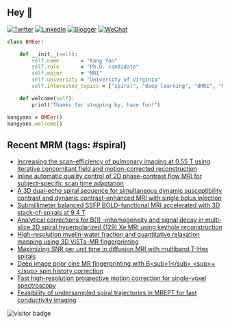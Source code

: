 ## Hey 👋
[![Twitter](https://img.shields.io/badge/Twitter-%231DA1F2.svg?style=for-the-badge&logo=Twitter&logoColor=white)](https://twitter.com/KangY01)
[![LinkedIn](https://img.shields.io/badge/linkedin-%230077B5.svg?style=for-the-badge&logo=linkedin&logoColor=white)](https://www.linkedin.com/in/kyanyan/)
[![Blogger](https://img.shields.io/badge/Blogger-FF5722?style=for-the-badge&logo=blogger&logoColor=white)](https://kangyan.bearblog.dev/)
[![WeChat](https://img.shields.io/badge/WeChat-07C160?style=for-the-badge&logo=wechat&logoColor=white)](wechat.jpg)

```ruby
class BMEer:

    def __init__(self):
        self.name       = "Kang Yan"
        self.role       = "Ph.D. candidate"
        self.major      = "MRI"
        self.university = "University of Virginia"
        self.interested_topics = ["spiral", "deep learning", "dMRI", "MRgFUS"]

    def welcome(self):
        print("Thanks for stopping by, have fun!")

kangyans = BMEer()
kangyans.welcome()
```

<!---
## Stats

![Kang Yan's GitHub stats](https://github-readme-stats.vercel.app/api?username=kangyans&show_icons=true&theme=radical)
-->

## Recent MRM (tags: #spiral)

<!-- BLOG-POST-LIST:START -->
- [Increasing the scan-efficiency of pulmonary imaging at 0.55 T using iterative concomitant field and motion-corrected reconstruction](https://pubmed.ncbi.nlm.nih.gov/38501940/?utm_source=Other&utm_medium=rss&utm_campaign=pubmed-2&utm_content=1pyhZV_vZSf7TNlI0WcZuBzuhVZygauW1MasA1OfjX-TfzJMEf&fc=20231128161810&ff=20240407221942&v=2.18.0.post9+e462414)
- [Inline automatic quality control of 2D phase-contrast flow MRI for subject-specific scan time adaptation](https://pubmed.ncbi.nlm.nih.gov/38469944/?utm_source=Other&utm_medium=rss&utm_campaign=pubmed-2&utm_content=1pyhZV_vZSf7TNlI0WcZuBzuhVZygauW1MasA1OfjX-TfzJMEf&fc=20231128161810&ff=20240407221942&v=2.18.0.post9+e462414)
- [A 3D dual-echo spiral sequence for simultaneous dynamic susceptibility contrast and dynamic contrast-enhanced MRI with single bolus injection](https://pubmed.ncbi.nlm.nih.gov/38469930/?utm_source=Other&utm_medium=rss&utm_campaign=pubmed-2&utm_content=1pyhZV_vZSf7TNlI0WcZuBzuhVZygauW1MasA1OfjX-TfzJMEf&fc=20231128161810&ff=20240407221942&v=2.18.0.post9+e462414)
- [Submillimeter balanced SSFP BOLD-functional MRI accelerated with 3D stack-of-spirals at 9.4 T](https://pubmed.ncbi.nlm.nih.gov/38440956/?utm_source=Other&utm_medium=rss&utm_campaign=pubmed-2&utm_content=1pyhZV_vZSf7TNlI0WcZuBzuhVZygauW1MasA1OfjX-TfzJMEf&fc=20231128161810&ff=20240407221942&v=2.18.0.post9+e462414)
- [Analytical corrections for B&lpar;1&rpar; -inhomogeneity and signal decay in multi-slice 2D spiral hyperpolarized &lpar;129&rpar; Xe MRI using keyhole reconstruction](https://pubmed.ncbi.nlm.nih.gov/38297511/?utm_source=Other&utm_medium=rss&utm_campaign=pubmed-2&utm_content=1pyhZV_vZSf7TNlI0WcZuBzuhVZygauW1MasA1OfjX-TfzJMEf&fc=20231128161810&ff=20240407221942&v=2.18.0.post9+e462414)
- [High-resolution myelin-water fraction and quantitative relaxation mapping using 3D ViSTa-MR fingerprinting](https://pubmed.ncbi.nlm.nih.gov/38156945/?utm_source=Other&utm_medium=rss&utm_campaign=pubmed-2&utm_content=1pyhZV_vZSf7TNlI0WcZuBzuhVZygauW1MasA1OfjX-TfzJMEf&fc=20231128161810&ff=20240407221942&v=2.18.0.post9+e462414)
- [Maximizing SNR per unit time in diffusion MRI with multiband T-Hex spirals](https://pubmed.ncbi.nlm.nih.gov/38156527/?utm_source=Other&utm_medium=rss&utm_campaign=pubmed-2&utm_content=1pyhZV_vZSf7TNlI0WcZuBzuhVZygauW1MasA1OfjX-TfzJMEf&fc=20231128161810&ff=20240407221942&v=2.18.0.post9+e462414)
- [Deep image prior cine MR fingerprinting with B&lt;sub&gt;1&lt;/sub&gt; &lt;sup&gt;+&lt;/sup&gt; spin history correction](https://pubmed.ncbi.nlm.nih.gov/38098428/?utm_source=Other&utm_medium=rss&utm_campaign=pubmed-2&utm_content=1pyhZV_vZSf7TNlI0WcZuBzuhVZygauW1MasA1OfjX-TfzJMEf&fc=20231128161810&ff=20240407221942&v=2.18.0.post9+e462414)
- [Fast high-resolution prospective motion correction for single-voxel spectroscopy](https://pubmed.ncbi.nlm.nih.gov/38084392/?utm_source=Other&utm_medium=rss&utm_campaign=pubmed-2&utm_content=1pyhZV_vZSf7TNlI0WcZuBzuhVZygauW1MasA1OfjX-TfzJMEf&fc=20231128161810&ff=20240407221942&v=2.18.0.post9+e462414)
- [Feasibility of undersampled spiral trajectories in MREPT for fast conductivity imaging](https://pubmed.ncbi.nlm.nih.gov/38044757/?utm_source=Other&utm_medium=rss&utm_campaign=pubmed-2&utm_content=1pyhZV_vZSf7TNlI0WcZuBzuhVZygauW1MasA1OfjX-TfzJMEf&fc=20231128161810&ff=20240407221942&v=2.18.0.post9+e462414)
<!-- BLOG-POST-LIST:END -->
<!---
## Keep Moving

<img src="run-mario.gif" width="53"><img src="run-mario.gif" width="56"><img src="run-mario.gif" width="59"><img src="run-mario.gif" width="62">
<img src="run-mario.gif" width="65"><img src="run-mario.gif" width="68"><img src="run-mario.gif" width="71"><img src="run-mario.gif" width="74">
<img src="run-mario.gif" width="77"><img src="run-mario.gif" width="80"><img src="run-mario.gif" width="83"><img src="run-mario.gif" width="86">

--->



![visitor badge](https://visitor-badge.laobi.icu/badge?page_id=kangyans.visitor-badge&right_text=MyPageVisitors)
<!---
## Trophies 

[![trophy](https://github-profile-trophy.vercel.app/?username=kangyans&theme=onedark)](https://github.com/kangyans/github-profile-trophy)
-->






